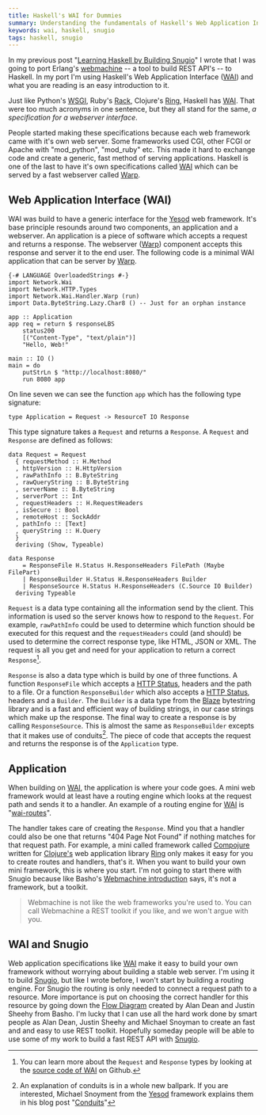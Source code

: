 ```yaml
---
title: Haskell's WAI for Dummies
summary: Understanding the fundamentals of Haskell's Web Application Interface allows us to create our own tools for the web.
keywords: wai, haskell, snugio
tags: haskell, snugio
---
```


In my previous post "[Learning Haskell by Building Snugio]" I wrote that I was going to port Erlang's [webmachine] -- a tool to build REST API's -- to Haskell. In my port I'm using Haskell's Web Application Interface ([WAI]) and what you are reading is an easy introduction to it.

[Learning Haskell by Building Snugio]: /posts/2011-09-23-learning-haskell-by-building-snugio.html "Read this post"
[webmachine]: http://wiki.basho.com/Webmachine.html "Webmachine from Basho"
[WAI]: http://www.haskell.org/haskellwiki/WebApplicationInterface "Haskell's WIKI on WAI"
[Warp]: http://www.yesodweb.com/blog/2011/01/announcing-warp "Introduction for the Warp webserver"

Just like Python's [WSGI], Ruby's [Rack], Clojure's [Ring], Haskell has [WAI]. That were too much acronyms in one sentence, but they all stand for the same, _a specification for a webserver interface_. 

People started making these specifications because each web framework came with it's own web server. Some frameworks used CGI, other FCGI or Apache with "mod_python", "mod_ruby" etc. This made it hard to exchange code and create a generic, fast method of serving applications. Haskell is one of the last to have it's own specifications called [WAI] which can be served by a fast webserver called [Warp].

[WSGI]: http://www.python.org/dev/peps/pep-0333/ "PEP 333 explaining WSGI"
[Rack]: rack.rubyforge.org "Rack's homepage"
[Ring]: https://github.com/mmcgrana/ring "Ring on Github"

## Web Application Interface (WAI)

WAI was build to have a generic interface for the [Yesod] web framework. It's base principle resounds around two components, an application and a webserver. An application is a piece of software which accepts a request and returns a response. The webserver ([Warp]) component accepts this response and server it to the end user. The following code is a minimal WAI application that can be server by [Warp].

[Yesod]: http://www.yesodweb.com/ "Yesod framework homepage"

~~~ {.haskell .numberLines}
{-# LANGUAGE OverloadedStrings #-}
import Network.Wai
import Network.HTTP.Types
import Network.Wai.Handler.Warp (run)
import Data.ByteString.Lazy.Char8 () -- Just for an orphan instance

app :: Application
app req = return $ responseLBS
    status200
    [("Content-Type", "text/plain")]
    "Hello, Web!"

main :: IO ()
main = do
    putStrLn $ "http://localhost:8080/"
    run 8080 app
~~~

On line seven we can see the function ``app`` which has the following type signature:

~~~ {.haskell}
type Application = Request -> ResourceT IO Response
~~~

This type signature takes a ``Request`` and returns a ``Response``. A ``Request`` and ``Response`` are defined as follows:

~~~ {.haskell .numberLines}
data Request = Request
  { requestMethod :: H.Method
  , httpVersion :: H.HttpVersion
  , rawPathInfo :: B.ByteString
  , rawQueryString :: B.ByteString
  , serverName :: B.ByteString
  , serverPort :: Int
  , requestHeaders :: H.RequestHeaders
  , isSecure :: Bool
  , remoteHost :: SockAddr
  , pathInfo :: [Text]
  , queryString :: H.Query
  }
  deriving (Show, Typeable)

data Response
    = ResponseFile H.Status H.ResponseHeaders FilePath (Maybe FilePart)
    | ResponseBuilder H.Status H.ResponseHeaders Builder
    | ResponseSource H.Status H.ResponseHeaders (C.Source IO Builder)
  deriving Typeable
~~~

``Request`` is a data type containing all the information send by the client. This information is used so the server knows how to respond to the ``Request``. For example, ``rawPathInfo`` could be used to determine which function should be executed for this request and the ``requestHeaders`` could (and should) be used to determine the correct response type, like HTML, JSON or XML. The request is all you get and need for your application to return a correct ``Response``[^1].

[^1]: You can learn more about the ``Request`` and ``Response`` types by looking at the [source code of WAI] on Github.

[source code of WAI]: https://github.com/yesodweb/wai/blob/master/wai/Network/Wai.hs "Source code on Github"

``Response`` is also a data type which is build by one of three functions. A function ``ResponseFile`` which accepts a [HTTP Status], headers and the path to a file. Or a function ``ResponseBuilder`` which also accepts a [HTTP Status], headers and a ``Builder``. The ``Builder`` is a data type from the [Blaze] bytestring library and is a fast and efficient way of building strings, in our case strings which make up the response. The final way to create a response is by calling ``ResponseSource``. This is almost the same as ``ResponseBuilder`` excepts that it makes use of conduits[^2]. The piece of code that accepts the request and returns the response is of the ``Application`` type.

[^2]: An explanation of conduits is in a whole new ballpark. If you are interested, Michael Snoyment from the [Yesod] framework explains them in his blog post "[Conduits]"

[HTTP Status]: http://www.w3.org/Protocols/rfc2616/rfc2616-sec10.html "HTTP Status codes on W3.org"
[Blaze]: https://github.com/meiersi/blaze-builder "Blaze Builder on Github"
[Conduits]: http://www.yesodweb.com/blog/2011/12/conduits "Explanation of conduits on Michael Snoyberg's blog"

## Application

When building on [WAI], the application is where your code goes. A mini web framework would at least have a routing engine which looks at the request path and sends it to a handler. An example of a routing engine for [WAI] is "[wai-routes]".

The handler takes care of creating the ``Response``. Mind you that a handler could also be one that returns "404 Page Not Found" if nothing matches for that request path. For example, a mini called framework called [Compojure] written for [Clojure's] web application library [Ring] only makes it easy for you to create routes and handlers, that's it. When you want to build your own mini framework, this is where you start. I'm not going to start there with Snugio because like Basho's [Webmachine introduction] says, it's not a framework, but a toolkit.

> Webmachine is not like the web frameworks you're used to. You can call Webmachine a REST toolkit if you like, and we won't argue with you.

[wai-routes]: https://github.com/ajnsit/wai-routes "wai-routes on Github"
[Compojure]: https://github.com/weavejester/compojure "Compojure on Github"
[Clojure's]: http://clojure.org/ "Clojure's homepage"
[Ring]: https://github.com/mmcgrana/ring "Ring on Github"
[Webmachine introduction]: http://wiki.basho.com/Webmachine.html "Homepage of Webmachine on Basho"

## WAI and Snugio

Web application specifications like [WAI] make it easy to build your own framework without worrying about building a stable web server. I'm using it to build [Snugio], but like I wrote before, I won't start by building a routing engine. For Snugio the routing is only needed to connect a request path to a resource. More importance is put on choosing the correct handler for this resource by going down the [Flow Diagram] created by Alan Dean and Justin Sheehy from Basho. I'm lucky that I can use all the hard work done by smart people as Alan Dean, Justin Sheehy and Michael Snoyman to create an fast and and easy to use REST toolkit. Hopefully someday people will be able to use some of my work to build a fast REST API with [Snugio].

[Snugio]: http://snug.io "Homepage of Snugio"
[Flow Diagram]: http://wiki.basho.com/Webmachine-Diagram.html "Webmachine's Flow Diagram"
